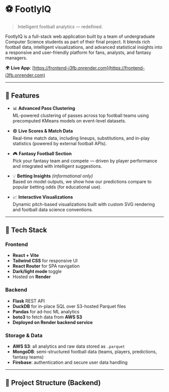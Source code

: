 # ⚽ FootlyIQ

> Intelligent football analytics — redefined.

FootlyIQ is a full-stack web application built by a team of undergraduate Computer Science students as part of their final project. It blends rich football data, intelligent visualizations, and advanced statistical insights into a responsive and user-friendly platform for fans, analysts, and fantasy managers.

🌍 **Live App**: [https://frontend-i3fb.onrender.com](https://frontend-i3fb.onrender.com)

---

## 🚀 Features

- 📊 **Advanced Pass Clustering**  
  ML-powered clustering of passes across top football teams using precomputed KMeans models on event-level datasets.

- 🟢 **Live Scores & Match Data**  
  Real-time match data, including lineups, substitutions, and in-play statistics (powered by external football APIs).

- 🎮 **Fantasy Football Section**  
  Pick your fantasy team and compete — driven by player performance and integrated with intelligent suggestions.

- 💡 **Betting Insights** *(informational only)*  
  Based on model outputs, we show how our predictions compare to popular betting odds (for educational use).

- 📈 **Interactive Visualizations**  
  Dynamic pitch-based visualizations built with custom SVG rendering and football data science conventions.

---

## 🧠 Tech Stack

### Frontend
- **React + Vite**
- **Tailwind CSS** for responsive UI
- **React Router** for SPA navigation
- **Dark/light mode** toggle
- Hosted on **Render**

### Backend
- **Flask** REST API
- **DuckDB** for in-place SQL over S3-hosted Parquet files
- **Pandas** for ad-hoc ML analytics
- **boto3** to fetch data from **AWS S3**
- **Deployed on Render backend service**

### Storage & Data
- **AWS S3**: all analytics and raw data stored as `.parquet`
- **MongoDB**: semi-structured football data (teams, players, predictions, fantasy teams)
- **Firebase**: authentication and secure user data handling

---

## 📂 Project Structure (Backend)

